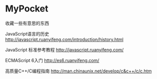 # MyPocket
收藏一些有意思的东西


JavaScript语言的历史
http://javascript.ruanyifeng.com/introduction/history.html

JavaScript 标准参考教程
http://javascript.ruanyifeng.com/

ECMAScript 6入门
http://es6.ruanyifeng.com/

高质量C++/C编程指南
http://man.chinaunix.net/develop/c&c++/c/c.htm

